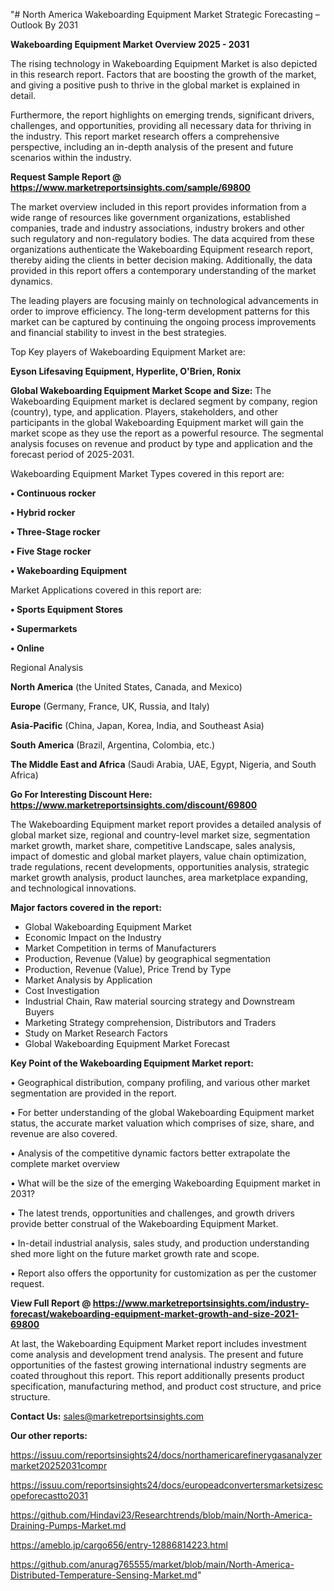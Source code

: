 "# North America Wakeboarding Equipment Market Strategic Forecasting – Outlook By 2031

<Strong> Wakeboarding Equipment Market Overview 2025 - 2031</strong>

The rising technology in Wakeboarding Equipment Market is also depicted in this research report. Factors that are boosting the growth of the market, and giving a positive push to thrive in the global market is explained in detail.

Furthermore, the report highlights on emerging trends, significant drivers, challenges, and opportunities, providing all necessary data for thriving in the industry. This report market research offers a comprehensive perspective, including an in-depth analysis of the present and future scenarios within the industry.

<strong>Request Sample Report @ <a href=https://www.marketreportsinsights.com/sample/69800>https://www.marketreportsinsights.com/sample/69800</a></strong>

The market overview included in this report provides information from a wide range of resources like government organizations, established companies, trade and industry associations, industry brokers and other such regulatory and non-regulatory bodies. The data acquired from these organizations authenticate the Wakeboarding Equipment research report, thereby aiding the clients in better decision making. Additionally, the data provided in this report offers a contemporary understanding of the market dynamics.

The leading players are focusing mainly on technological advancements in order to improve efficiency. The long-term development patterns for this market can be captured by continuing the ongoing process improvements and financial stability to invest in the best strategies.

Top Key players of Wakeboarding Equipment Market are:

<strong>Eyson Lifesaving Equipment, Hyperlite, O'Brien, Ronix</strong>

<strong><b>Global Wakeboarding Equipment Market Scope and Size:</b></strong>
The Wakeboarding Equipment market is declared segment by company, region (country), type, and application. Players, stakeholders, and other participants in the global Wakeboarding Equipment market will gain the market scope as they use the report as a powerful resource. The segmental analysis focuses on revenue and product by type and application and the forecast period of 2025-2031.

Wakeboarding Equipment Market Types covered in this report are:

<strong>• Continuous rocker

• Hybrid rocker

• Three-Stage rocker

• Five Stage rocker

• Wakeboarding Equipment</strong>

Market Applications covered in this report are:

<strong>• Sports Equipment Stores

• Supermarkets

• Online</strong> 

Regional Analysis

<strong>North America</strong> (the United States, Canada, and Mexico)

<strong>Europe</strong> (Germany, France, UK, Russia, and Italy)

<strong>Asia-Pacific</strong> (China, Japan, Korea, India, and Southeast Asia)

<strong>South America</strong> (Brazil, Argentina, Colombia, etc.)

<strong>The Middle East and Africa</strong> (Saudi Arabia, UAE, Egypt, Nigeria, and South Africa)

<strong>Go For Interesting Discount Here: <a href=https://www.marketreportsinsights.com/discount/69800>https://www.marketreportsinsights.com/discount/69800</a></strong>

The Wakeboarding Equipment market report provides a detailed analysis of global market size, regional and country-level market size, segmentation market growth, market share, competitive Landscape, sales analysis, impact of domestic and global market players, value chain optimization, trade regulations, recent developments, opportunities analysis, strategic market growth analysis, product launches, area marketplace expanding, and technological innovations.

<strong><b>Major factors covered in the report:</b></strong>
<ul>
  <li>Global Wakeboarding Equipment Market </li>
  <li>Economic Impact on the Industry</li>
  <li>Market Competition in terms of Manufacturers</li>
  <li>Production, Revenue (Value) by geographical segmentation</li>
  <li>Production, Revenue (Value), Price Trend by Type</li>
  <li>Market Analysis by Application</li>
  <li>Cost Investigation</li>
  <li>Industrial Chain, Raw material sourcing strategy and Downstream Buyers</li>
  <li>Marketing Strategy comprehension, Distributors and Traders</li>
  <li>Study on Market Research Factors</li>
  <li>Global Wakeboarding Equipment Market Forecast</li>
</ul>

<strong><b>Key Point of the Wakeboarding Equipment Market report:</b></strong>

• Geographical distribution, company profiling, and various other market segmentation are provided in the report.

• For better understanding of the global Wakeboarding Equipment market status, the accurate market valuation which comprises of size, share, and revenue are also covered.

• Analysis of the competitive dynamic factors better extrapolate the complete market overview

• What will be the size of the emerging Wakeboarding Equipment market in 2031?

• The latest trends, opportunities and challenges, and growth drivers provide better construal of the Wakeboarding Equipment Market.

• In-detail industrial analysis, sales study, and production understanding shed more light on the future market growth rate and scope.

• Report also offers the opportunity for customization as per the customer request.

<strong><b>View Full Report @ <a href=https://www.marketreportsinsights.com/industry-forecast/wakeboarding-equipment-market-growth-and-size-2021-69800>https://www.marketreportsinsights.com/industry-forecast/wakeboarding-equipment-market-growth-and-size-2021-69800</a></b></strong>


At last, the Wakeboarding Equipment Market report includes investment come analysis and development trend analysis. The present and future opportunities of the fastest growing international industry segments are coated throughout this report. This report additionally presents product specification, manufacturing method, and product cost structure, and price structure.

<strong>Contact Us:</strong>
sales@marketreportsinsights.com

<strong>Our other reports:</strong>

<a href=https://issuu.com/reportsinsights24/docs/northamericarefinerygasanalyzermarket20252031compr>https://issuu.com/reportsinsights24/docs/northamericarefinerygasanalyzermarket20252031compr</a>

<a href=https://issuu.com/reportsinsights24/docs/europeadconvertersmarketsizescopeforecastto2031>https://issuu.com/reportsinsights24/docs/europeadconvertersmarketsizescopeforecastto2031</a>

<a href=https://github.com/Hindavi23/Researchtrends/blob/main/North-America-Draining-Pumps-Market.md>https://github.com/Hindavi23/Researchtrends/blob/main/North-America-Draining-Pumps-Market.md</a>

<a href=https://ameblo.jp/cargo656/entry-12886814223.html>https://ameblo.jp/cargo656/entry-12886814223.html</a>

<a href=https://github.com/anurag765555/market/blob/main/North-America-Distributed-Temperature-Sensing-Market.md>https://github.com/anurag765555/market/blob/main/North-America-Distributed-Temperature-Sensing-Market.md</a>"
